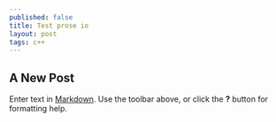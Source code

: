 ```yaml
---
published: false
title: Test prose io
layout: post
tags: c++
---
```


## A New Post

Enter text in [Markdown](http://daringfireball.net/projects/markdown/). Use the toolbar above, or click the **?** button for formatting help.
